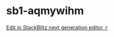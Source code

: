# sb1-aqmywihm

[Edit in StackBlitz next generation editor ⚡️](https://stackblitz.com/~/github.com/abdelmoujibMegzari/sb1-aqmywihm)